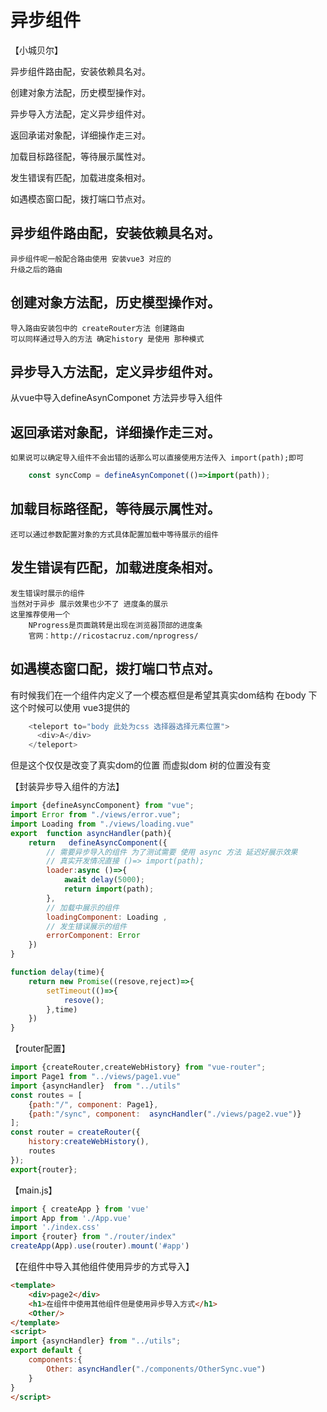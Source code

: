 # 异步组件

【小城贝尔】

异步组件路由配，安装依赖具名对。

创建对象方法配，历史模型操作对。

异步导入方法配，定义异步组件对。

返回承诺对象配，详细操作走三对。

加载目标路径配，等待展示属性对。

发生错误有匹配，加载进度条相对。

如遇模态窗口配，拨打端口节点对。

## 异步组件路由配，安装依赖具名对。
    异步组件呢一般配合路由使用 安装vue3 对应的
    升级之后的路由 
## 创建对象方法配，历史模型操作对。
    导入路由安装包中的 createRouter方法 创建路由
    可以同样通过导入的方法 确定history 是使用 那种模式
## 异步导入方法配，定义异步组件对。
   从vue中导入defineAsynComponet 方法异步导入组件
## 返回承诺对象配，详细操作走三对。
    如果说可以确定导入组件不会出错的话那么可以直接使用方法传入 import(path);即可
```js
    const syncComp = defineAsynComponet(()=>import(path));
```
## 加载目标路径配，等待展示属性对。
    还可以通过参数配置对象的方式具体配置加载中等待展示的组件
## 发生错误有匹配，加载进度条相对。
    发生错误时展示的组件
    当然对于异步 展示效果也少不了 进度条的展示
    这里推荐使用一个
        NProgress是页面跳转是出现在浏览器顶部的进度条
        官网：http://ricostacruz.com/nprogress/
## 如遇模态窗口配，拨打端口节点对。
   有时候我们在一个组件内定义了一个模态框但是希望其真实dom结构
   在body 下这个时候可以使用 vue3提供的
```js
    <teleport to="body 此处为css 选择器选择元素位置">
      <div>A</div>
    </teleport>
```
   但是这个仅仅是改变了真实dom的位置 而虚拟dom 树的位置没有变

【封装异步导入组件的方法】
```js
import {defineAsyncComponent} from "vue";
import Error from "./views/error.vue";
import Loading from "./views/loading.vue"
export  function asyncHandler(path){
    return   defineAsyncComponent({
        // 需要异步导入的组件 为了测试需要 使用 async 方法 延迟好展示效果
        // 真实开发情况直接 ()=> import(path);
        loader:async ()=>{
            await delay(5000);
            return import(path);
        },
        // 加载中展示的组件
        loadingComponent: Loading ,
        // 发生错误展示的组件
        errorComponent: Error
    })
}

function delay(time){
    return new Promise((resove,reject)=>{
        setTimeout(()=>{
            resove();
        },time)
    })
}
```
【router配置】
```js
import {createRouter,createWebHistory} from "vue-router";
import Page1 from "../views/page1.vue"
import {asyncHandler}  from "../utils"
const routes = [
    {path:"/", component: Page1},
    {path:"/sync", component:  asyncHandler("./views/page2.vue")}
];
const router = createRouter({
    history:createWebHistory(),
    routes
});
export{router};
```
【main.js】
```js
import { createApp } from 'vue'
import App from './App.vue'
import './index.css'
import {router} from "./router/index"
createApp(App).use(router).mount('#app')

```
【在组件中导入其他组件使用异步的方式导入】
```html
<template>
    <div>page2</div>
    <h1>在组件中使用其他组件但是使用异步导入方式</h1>
    <Other/>
</template>
<script>
import {asyncHandler} from "../utils";
export default {
    components:{
        Other: asyncHandler("./components/OtherSync.vue")
    }
}
</script>
```